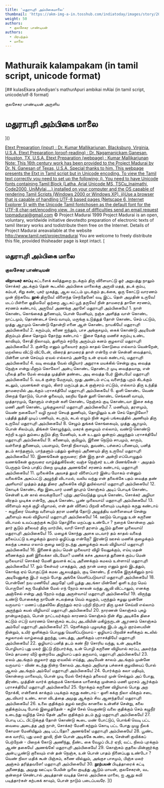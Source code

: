 ```yaml
---
title: 'மதுராபுரி அம்பிகைமாலை'
thumbnail: 'https://akm-img-a-in.tosshub.com/indiatoday/images/story/201911/saffron-770x433.jpeg?NbdQ1v2j67d5MD8B8kZ1Vck7M6rseCRO'
weight: 50
authors:
  - குலசேகர பாண்டியன்
authors:
  - பிரபந்தம்
  - மாலை
---
```


# Mathuraik kalampakam (in tamil script, unicode format)

[## kulasEkara pAndiyan's mathurApuri ambikai mAlai
(in tamil script, unicode/utf-8 format)

குலசேகர பாண்டியன் அருளிய

# மதுராபுரி அம்பிகை மாலை
]()

[Etext Preparation (input) : Dr. Kumar Mallikarjunan, Blacksburg, Virginia, U.S.A.
Etext Preparation (proof-reading) : Dr. Nagamanickam Ganesan, Houston, TX, U.S.A.
Etext Preparation (webpage) : Kumar Mallikarjunan
Note: This 16th century work has been provided to the Project Madurai by Dr. N. Ganesan of Texas, U.S.A. Special thanks to him.
This webpage presents the Etxt in Tamil script but in Unicode encoding.
To view the Tamil text correctly you need to set up the following:
i). You need to have Unicode fonts containing Tamil Block (Latha,
Arial Unicode MS, TSCu_Inaimathi, Code2000, UniMylai,...) installed on your computer
and the OS capable of rendering Tamil Scripts (Windows 2000 or Windows XP).
ii)Use a browser that is capable of handling UTF-8 based pages
(Netscape 6, Internet Explorer 5) with the Unicode Tamil fontchosen as the default font for the UTF-8 char-set/encoding view.
.In case of difficulties send an email request to]()[pmadurai@gmail.com](mailto:pmadurai@gmail.com)
© Project Madurai 1999
Project Madurai is an open, voluntary, worldwide initiative devotedto preparation of electronic texts of tamil literary works and todistribute them free on the Internet. Details of Project Madurai areavailable at the website http://www.tamil.net/projectmadurai
You are welcome to freely distribute this file, provided thisheader page is kept intact.
[
## மதுராபுரி அம்பிகை மாலை

### குலசேகர பாண்டியன்

**விநாயகர் காப்பு**
கட்டளைக் கலித்துறை
நடக்கும் திரு விளையாட்டு ஓர் அறுபத்து நாலும் சொக்கர்
அடக்கும் தென் கூடலில் அம்பிகை மாலைக்கு அருவி மதத்,
தடக் கும்ப, கம்பச், சிறு கண், புகர் முகத்து, ஆல வட்டம்
முடக்கும் தடக்கை, ஒரு கோட்டு வாரணம் முன் நிற்கவே.
**நூல்**
திருவே! விளைந்த செந்தேனே! வடி இட்ட தெள் அமுதின்
உருவே! மடப் பிள்ளை ஓதிமமே! ஒற்றை ஆடகப் பூந்
தருவே! நின் தாமரைத் தாளே சரணம், சரணம் கண்டாய்,
அருவே! அணங்கு அரசே! மதுராபுரி அம்பிகையே! 1.
நாள் கொண்ட கொங்கைத் துணையும், பொன் மேனியும், நஞ்சு அளித்த
வாள் கொண்ட நாட்டமும், தொண்டைச் செவ் வாயும், மருங்கு உடுத்துத்
தோள் கொண்ட செம் பட்டும், முத்து ஆரமும் கொண்டு தோன்றி எனை
ஆள் கொண்ட நாயகியே! மதுராபுரி அம்பிகையே! 2.
கரும்பும், கணை ஐந்தும், பாச அங்குசமும், கைக் கொண்டு அடியேன்
திரும்பும் திசை தொறும் தோற்று கண்டாய் - இசை தேக்கு மணிச்
சுரும்பு உண்ட காவியும், சோதி நிலாவும், துளிரும் சற்றே
அரும்பும் கனம் குழலாய்! மதுராபுரி அம்பிகையே! 3.
குன்றே எனும் முலையார் தரும் காதல் கொடுமை எல்லாம்
வென்றேன், மறலியை விட்டு விட்டேன், விரைத் தாமரைத் தாள்
என்றே என் சென்னி வைத்தாய், பின்னை யான் செய்யும் ஏவல் எல்லாம்
அன்றே உன் ஏவல் கண்டாய், மதுராபுரி அம்பிகையே! 4.
வடி வைத்த வேல் விழியார் அநுராக மயக்கில் சென்று
குடி வைத்த நெஞ்சு என்று மீளும் கொலோ! அன்பு கொண்ட தொண்டர்
முடி வைத்தவாறு, என் புலைத் தலை மேல் வைத்த முத்தின் தண்டை
அடி வைத்த பேர் இன்பமே! மதுராபுரி அம்பிகையே! 5.
வடக் குன்ற மேருவும், மூது அண்டம் எட்டி வளைந்து புறம்
கிடக்கும் கடலும், புவனங்கள் ஏழும், கிளர் மருப்புத்
தடக் குஞ்சரம் எட்டும், எல்லாம் திரு உந்தித் தாமரையில்
அடக்கும் பராசக்தியே! மதுராபுரி அம்பிகையே! 6.
ஒளி கொண்ட வெண் பிறைத் தோடும், பொன் ஓலையும், ஊறிய தேன்
துளி கொண்ட செங்கனி வாயும், முத்தாரமும், தோளும் என்றன்
களி கொண்ட நெஞ்சம் குடி கொண்டவா இசை கக்கு மணி
அளி கொண்ட பூங்குழலாய்! மதுராபுரி அம்பிகையே! 7.
மணியும், தரளமும், வெண் நகையோ? வழி மூவர் செயத்
துணியும், தொழிலும் உன் செய் தொழிலோ? பத்தித் துத்தி முடிப்
பணியும், சுடரும், கடல் ஏழும் நின் கழல் பங்கயத்தில்
அணியும் திரு உருவே! மதுராபுரி அம்பிகையே! 8.
செழும் துங்கக் கொங்கையும், முத்து ஆரமும், பொன் சிலம்பும், திங்கள்
கொழுந்தும், மகரக் குழையும் எல்லாம், வண்டு கொண்டு சுற்றி
உழும் தும்பை சூடும் திரு மேனியும், உன் உடலும் ஒன்றாய்
அழுந்தும் பராசக்தியே! மதுராபுரி அம்பிகையே! 9.
கணையும், குமிழும், இணை நெடும் சாபமும், காரும், வள்ளைத்
துணையும், பவளமும், சோதி நிலாவும், துவண்ட பச்சைப்
பணையும், பனித் தடம் காந்தளும், பாந்தளும் பத்தும் ஒன்றாய்
அணையும் திரு உருவே! மதுராபுரி அம்பிகையே! 10.
இணங்கேன் ஒருவரை; நின் இரு தாள் அன்றி எப்பொழுதும்
வணங்கேன் ஒருவரை வாழ்த்துகிலேன்; வஞ்ச நெஞ்சர் உடன்
பிணங்கேன் - அமுதம் பெருகும் செம் பாதிப் பிறை முடித்த
அணங்கே! சரணம் கண்டாய், மதுராபுரி அம்பிகையே! 11.
முலைக்கே அவசத் துயர் விளைப்பார் இன்ப மோகம் என்னும்
வலைக்கே அகப்பட்டு அழுந்தி விடாமல், வலிய வந்து என்
தலைக்கே பதம் வைத்த தண் அளியாய்! முத்தம் தத்து திரை
அலைக்கே விழி துயில்வாய்! மதுராபுரி அம்பிகையே! 12.
கொடிக் கொண்ட சிறு இடையார் மணி நூபுரம் கொஞ்சும் அடிப்
பொடிக் கொண்ட சென்னி உன் கால் வைக்குமோ? புற்று அரவெடுத்து
முடிக் கொண்ட சொக்கர் அழியா விரதம் முடிக்க என்றே,
அடிக் கொண்ட பூண் முலையாய்! மதுராபுரி அம்பிகையே! 13.
விளையும் கருக் குழி வீழாமல், என் தன் வினைப் பிறவி
களையும் படிக்கும் கருது கண்டாய் - கழுநீரை வென்று
வளையும் தரள மணித் தோடு அழுத்திய வள்ளையைச் சென்று
அளையும் கயல் விழியாய்! மதுராபுரி அம்பிகையே! 14.
ஊடும் பொழுது உன் கருணை விடாமல் உவப்பதற்குக்
கூடும் தொழிலை மறப்பது உண்டோ ? நறைக் கொன்றை அம் தார்
சூடும் தலைவர் திரு மார்பில், வாரி சொரி தரளம்
ஆடும் துணை முலையாய்! மதுராபுரி அம்பிகையே! 15.
மழைக் கொந்து அளக மடவார் தம் காதல் வலைத் தலைப்பட்டு
உழைக்கும் துயரம் ஒழிப்பது என்றோ? இரண்டு ஊசல் மணிக்
குழைக்கும் கலந்த பசுமை எலாம் குழை ஊடு நடந்து
அழைக்கும் கயல் விழியாய்! மதுராபுரி அம்பிகையே! 16.
இணைக் கும்ப மென் முலையார் விழி வேலுக்கும், எய்யு மதன்
கணைக்கும் தனி இலைக்கா விடவோ? மணிக் கச்சு அகலாத்
துணைக் கும்ப மென் முலையாய்! சொக்கர் மேனி துவளக் கட்டி
அணைக்கும் கமலம் உள்ளாய்! மதுராபுரி அம்பிகையே! 17.
நும் கேள்வர் பாகத்தும், அந் நான் மறை எனும் நூல் இடத்தும்,
கொங்கு ஏய் பொகுட்டுக் கமல ஆலயத்தும், குடி கொண்ட நீ
எங்கே இருக்கினும் நாய் அடியேனுக்கு இடர் வரும் போது
அங்கே வெளிப்படுவாய்! மதுராபுரி அம்பிகையே! 18.
பொன்னே! நவ மணியே! அமுதே! புவி பூத்து அடங்கா
மின்னே! ஒளி உற்ற மெய் பொருளே! கரு மேதியின் மேல்
எந் நேரம் காலன் வந்து ஆவி விட்டாலும், எனக்கு அஞ்சேல் என்று
அந் நேரம் வந்து அருள்வாய்! மதுராபுரி அம்பிகையே! 19.
விருந்து உண்டு போகைக்கு நாயேன் சடலத்தை வெம் கழுகும்,
பருந்தும் சுழலு முன்னே வருவாய் - மணப் பந்தலிலே
திருந்தும் கரம் பற்றி நிற்பார் திரு முகச் செவ்வி எல்லாம்
அருந்தும் கயல் விழியாய்! மதுராபுரி அம்பிகையே! 20.
நாரணன் கொஞ்சும் புகழ் நான்முகற்கும், பொன் நாட்டவர்க்கும்
காரணம் கொஞ்சும் நின் சிறு அடிக்கே திசை கட்டும் எட்டு
வாரணம் கொஞ்சும் கடம்பு அடவியின் மகிழ்நருடன்
ஆரணம் கொஞ்சும் அம்மே! மதுராபுரி அம்பிகையே! 21.
நெளிக்கும் புழுவுக்கு இடம் ஆம் குரம்பையின் நின்றும், உயிர்
ஒளிக்கும் பொழுது வெளிப்படுவாய் - ஒழியாப் பிறவிச்
சுளிக்கும் கடலில் சுழலாமல் வாழ்வைத் துறந்து, படைத்து,
அளிக்கும் பராசக்தியே! மதுராபுரி அம்பிகையே! 22.
ஒழியாப் பனித் தடம் கண் நீர் சொரிய வந்து, உன் அடிக்கே
பொழியாப் புது மலர் இட்டு நிற்பார்க்கு, உன் பொழி கருணை
விழியால் சுரப்ப, அலர்ந்த செம் தாமரை வீடு ஒன்றவே
அழியாப் பதம் தருவாய், மதுராபுரி அம்பிகையே! 23.
ஏலம் அடங்கும் குழலார் குறு ஏவலில் எய்த்து, அடியேன்
காலம் அடங்கும் முன்னே வருவாய் - விண் கடந்து நின்ற
கோலம் அடங்கும் அறியாத பச்சைக் குழவியைப் போல்
ஆலம் அடங்கும் அம்மே! மதுராபுரி அம்பிகையே! 24.
போர்க்கும் கலா மதியும், கொன்றை மாலையும், பொன் முடி மேல்
சேர்க்கும் தலைவர் முன் செல்லும் அப் போது, திரண்ட முத்தின்
வார்க் குங்குமக் கொங்கை யானைக்கு முன்னம் மணி முரசம்
ஆர்க்கும் பராசக்தியே! மதுராபுரி அம்பிகையே! 25.
நோக்கும் கருணை விழியால் பொது அற நோக்கி, என்னைக்
காக்கும் படிக்கும் கருது கண்டாய் - ஒளி கக்கு நிலா
வீக்கும் சடை அடவியார் உண்ட காள விடத்தை அமுது
ஆக்கும் சிவ ஆனந்தமே! மதுராபுரி அம்பிகையே! 26.
உலை குதிக்கும் தழல் ஊறிய கானலை உன்னிச் சென்று,
கலை குதிக்கும்படி போல் இழைத்தேன் - கழிச் சேல் வெகுண்டு
வலை குதிக்கும் செம் கழுநீர் உடைந்து வழிந்த செம் தேன்
அலை குதிக்கும் தடம் சூழ் மதுராபுரி அம்பிகையே! 27.
பொடி பட்ட பிட்டுக்குத் தோள் கொண்டு கூடை மண் போட்டுப், பொங்கி
வெடி பட்ட வையை அடைத்த அந் நாள், சொக்கர் மேனி சுற்றும்
கொடி பட்ட போது முழு நீலக் கோமள மேனியிலும்
அடி பட்டதோ? அணங்கே! மதுராபுரி அம்பிகையே! 28.
பூண்ட கை வாரிப், புது மலர் தூவி, நின் பொன் அடிக்கே
கூண்ட கை, சென்னி குவிக்கப் பெற்றேன் - பிறைக் கோடு அணிந்து,
நீண்ட கை வேழப் பிடர் ஏறி, வட்ட நிலம் புரக்கும்
ஆண் தகையே! அணங்கே! மதுராபுரி அம்பிகையே! 29.
கொஞ்சும் குதலை மின்னார்க்கு அன்பு பூண்டு குலையும் என் தன்
நெஞ்சு, உன் பொன் பாதம் நினைப்பது உண்டோ ? வெண் நிலா மதிக் கூன்
பிஞ்சும், கணை வில்லும், அங்குச பாசமும், பிஞ்சு மலர்
அஞ்சும் தரித்தவளே! மதுராபுரி அம்பிகையே! 30.
**நூற்பயன்**
பிடித்தாரைக் கட்டி அணைத்து, அமுது ஊட்டிய பேயின் முலை
குடித்து ஆடும் மாயன், குலசேகரன், வட குன்றைச் செண்டால்
அடித்தான் வடித்த சொல் அம்பிகை மாலை, ஐ ஆறு கவி
படித்தார்கள் கற்பகக் காவும், பொன் நாடும் படைப்பவரே.
]()